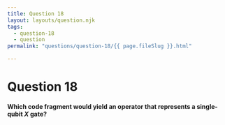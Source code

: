 ```yaml
---
title: Question 18
layout: layouts/question.njk
tags:
  - question-18
  - question
permalink: "questions/question-18/{{ page.fileSlug }}.html"

---
```

# Question 18

#### Which code fragment would yield an operator that represents a single-qubit $X$ gate?
